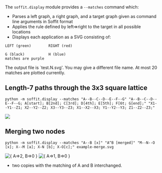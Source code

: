 
The `soffit.display` module provides a `--matches` command which:
  * Parses a left graph, a right graph, and a target graph given as command line arguments in Soffit format
  * Applies the rule defined by left=>right to the target in all possible locations
  * Displays each application as a SVG consisting of:

```
LEFT (green)        RIGHT (red)

G (black)           H (blue)
matches are purple
```

The output file is `test.N.svg'.  You may give a different file name.  At
most 20 matches are plotted currently.

## Length-7 paths through the 3x3 square lattice

```python -m soffit.display --matches "A--B--C--D--E--F--G" "A--B--C--D--E--F--G; A[start]; B[2nd]; C[3rd]; D[4th]; E[5th]; F[6t; G[end];" "X1--Y1--Z1; X2--Y2--Z2; X3--Y3--Z3; X1--X2--X3; Y1--Y2--Y3; Z1--Z2--Z3;"```

![](example-square-lattice-path.svg)

## Merging two nodes

```python -m soffit.display --matches "A--B [x]" "A^B [merged]" "M--N--O [x]; X--M [a]; X-N [b]; X-O[c];" example-merge.svg```

![{ A=>2, B=>0 }](example-merge.0.svg) 
![{ A=>1, B=>0 }](example-merge.1.svg)

+ two copies with the matching of A and B interchanged.

